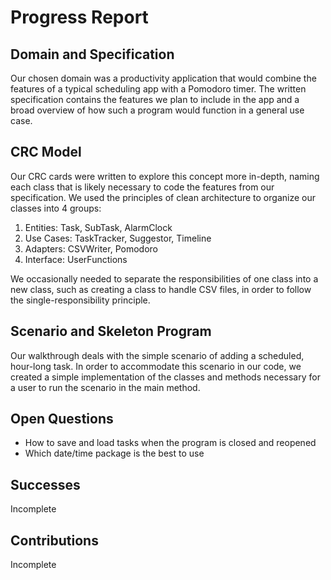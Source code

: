 # Progress Report

## Domain and Specification
Our chosen domain was a productivity application that would combine the features of a typical scheduling app with a Pomodoro timer. The written specification contains the features we plan to include in the app and a broad overview of how such a program would function in a general use case.

## CRC Model
Our CRC cards were written to explore this concept more in-depth, naming each class that is likely necessary to code the features from our specification. We used the principles of clean architecture to organize our classes into 4 groups:
1. Entities: Task, SubTask, AlarmClock
2. Use Cases: TaskTracker, Suggestor, Timeline
3. Adapters: CSVWriter, Pomodoro
4. Interface: UserFunctions

We occasionally needed to separate the responsibilities of one class into a new class, such as creating a class to handle CSV files, in order to follow the single-responsibility principle.

## Scenario and Skeleton Program
Our walkthrough deals with the simple scenario of adding a scheduled, hour-long task. In order to accommodate this scenario in our code, we created a simple implementation of the classes and methods necessary for a user to run the scenario in the main method.

## Open Questions
- How to save and load tasks when the program is closed and reopened
- Which date/time package is the best to use

## Successes
Incomplete

## Contributions
Incomplete
